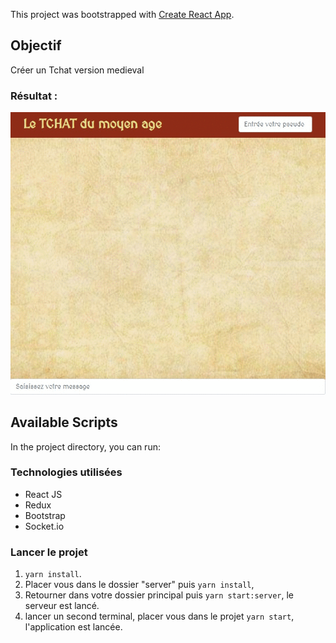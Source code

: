 This project was bootstrapped with [Create React App](https://github.com/facebook/create-react-app).

## Objectif

Créer un Tchat version medieval

### Résultat : 

![Exemple1](resultatGif.gif)

## Available Scripts

In the project directory, you can run:

### Technologies utilisées

- React JS
- Redux
- Bootstrap
- Socket.io

### Lancer le projet

1. `yarn install`.
2. Placer vous dans le dossier "server" puis `yarn install`,
3. Retourner dans votre dossier principal puis `yarn start:server`, le serveur est lancé.
4. lancer un second terminal, placer vous dans le projet `yarn start`, l'application est lancée.

